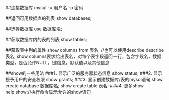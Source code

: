 ##连接数据库
	mysql -u 用户名 -p 密码 

##返回可用数据库的列表
    show databases;


##选择数据库
	use 数据库名;

##获取数据库内的表的列表
	show tables;

##获取表中列的属性
	show columns from 表名;
    //也可以使用describe
    describe 表名;
show columns要求给出表名，对每个表字段返回一行，包含字段名，数据类型，是否允许NULL，键信息，默认值以及其他信息


##show的一些用法
###1. 显示广泛的服务器状态信息
	show status;
###2. 显示授予用户的安全权限
    show grants;
###3. 显示创建数据库/表的mysql语句
    show create database 数据库名;
    show create table 表名;
###4. 更多show	
    help show;//执行命令显示允许的show语句